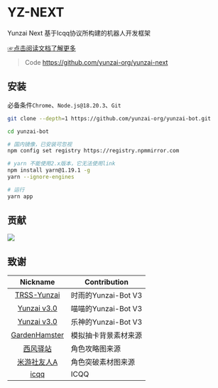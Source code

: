 # YZ-NEXT

Yunzai Next 基于Icqq协议所构建的机器人开发框架

[☞点击阅读文档了解更多](https://yunzai-org.github.io/docs/)

> Code https://github.com/yunzai-org/yunzai-next

## 安装

必备条件`Chrome`、`Node.js@18.20.3`、`Git`

```sh
git clone --depth=1 https://github.com/yunzai-org/yunzai-bot.git
```

```sh
cd yunzai-bot
```

```sh
# 国内镜像，已安装可忽视
npm config set registry https://registry.npmmirror.com
```

```sh
# yarn 不能使用2.x版本，它无法使用link
npm install yarn@1.19.1 -g
yarn --ignore-engines
```

```sh
# 运行
yarn app
```

## 贡献

<a href="https://github.com/yunzai-org/yunzaijs/graphs/contributors">
  <img src="https://contrib.rocks/image?repo=yunzai-org/yunzaijs" />
</a>

## 致谢

|                           Nickname                            | Contribution         |
| :-----------------------------------------------------------: | -------------------- |
|   [TRSS-Yunzai](https://github.com/TimeRainStarSky/Yunzai)    | 时雨的Yunzai-Bot V3  |
| [Yunzai v3.0](https://github.com/yoimiya-kokomi/Miao-Yunzai)  | 喵喵的Yunzai-Bot V3  |
|      [Yunzai v3.0](https://gitee.com/le-niao/Yunzai-Bot)      | 乐神的Yunzai-Bot V3  |
| [GardenHamster](https://github.com/GardenHamster/GenshinPray) | 模拟抽卡背景素材来源 |
|    [西风驿站](https://bbs.mihoyo.com/ys/collection/839181)    | 角色攻略图来源       |
|  [米游社友人A](https://bbs.mihoyo.com/ys/collection/428421)   | 角色突破素材图来源   |
|            [icqq](https://github.com/icqqjs/icqq)             | ICQQ                 |
